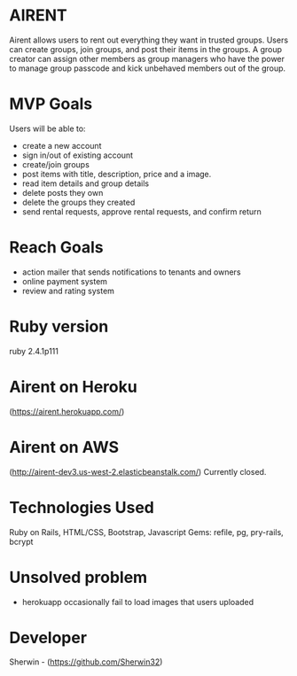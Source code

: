 # AIRENT
Airent allows users to rent out everything they want in trusted groups. Users can create groups, join groups, and post their items in the groups. A group creator can assign other members as group managers who have the power to manage group passcode and kick unbehaved members out of the group.

# MVP Goals
Users will be able to:
- create a new account
- sign in/out of existing account
- create/join groups
- post items with title, description, price and a image.
- read item details and group details
- delete posts they own
- delete the groups they created
- send rental requests, approve rental requests, and confirm return

# Reach Goals
- action mailer that sends notifications to tenants and owners
- online payment system
- review and rating system

# Ruby version
  ruby 2.4.1p111

# Airent on Heroku
(https://airent.herokuapp.com/)

# Airent on AWS
(http://airent-dev3.us-west-2.elasticbeanstalk.com/)
Currently closed.

# Technologies Used
Ruby on Rails, HTML/CSS, Bootstrap, Javascript
Gems: refile, pg, pry-rails, bcrypt

# Unsolved problem
- herokuapp occasionally fail to load images that users uploaded

# Developer
Sherwin - (https://github.com/Sherwin32)

